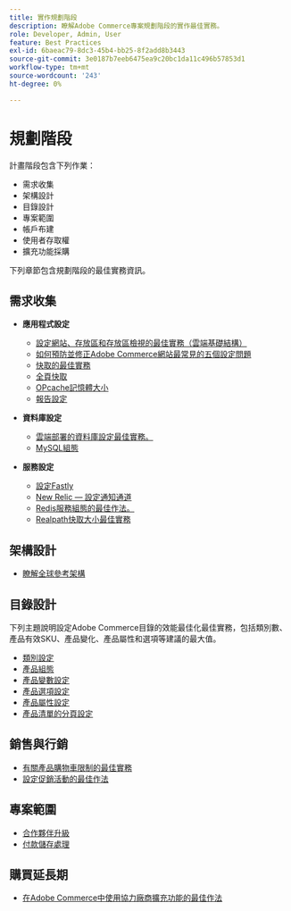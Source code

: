 ```yaml
---
title: 實作規劃階段
description: 瞭解Adobe Commerce專案規劃階段的實作最佳實務。
role: Developer, Admin, User
feature: Best Practices
exl-id: 6baeac79-8dc3-45b4-bb25-8f2add8b3443
source-git-commit: 3e0187b7eeb6475ea9c20bc1da11c496b57853d1
workflow-type: tm+mt
source-wordcount: '243'
ht-degree: 0%

---
```


# 規劃階段

計畫階段包含下列作業：

- 需求收集
- 架構設計
- 目錄設計
- 專案範圍
- 帳戶布建
- 使用者存取權
- 擴充功能採購

下列章節包含規劃階段的最佳實務資訊。

## 需求收集

- **應用程式設定**
   - [設定網站、存放區和存放區檢視的最佳實務（雲端基礎結構）](sites-stores-store-views.md)
   - [如何預防並修正Adobe Commerce網站最常見的五個設定問題](https://business.adobe.com/blog/how-to/usual-suspects-five-configuration-fixes-maximize-your-peak-sales)
   - [快取的最佳實務](https://docs.magento.com/user-guide/system/cache-management.html#best-practices-for-caching)
   - [全頁快取](https://developer.adobe.com/commerce/php/development/cache/page/public-content/)
   - [OPcache記憶體大小](opcache-memory-size.md)
   - [報告設定](reporting-configuration.md)

- **資料庫設定**
   - [雲端部署的資料庫設定最佳實務&#x200B;。](database-on-cloud.md)
   - [MySQL組態&#x200B;](mysql-configuration.md)

- **服務設定**
   - [設定Fastly](https://devdocs.magento.com/cloud/cdn/configure-fastly.html)
   - [New Relic — 設定通知通道](https://devdocs.magento.com/cloud/project/new-relic.html#configure-notification-channels)
   - [Redis服務組態的最佳作法&#x200B;。](redis-service-configuration.md)
   - [Realpath快取大小最佳實務](realpath-cache-size.md)

## **架構設計**

<!--Asset not yet integrated
- [GRA Architecture examples](https://wiki.corp.adobe.com/x/kD4ykw)
-->
- [瞭解全球參考架構](../../../implementation-playbook/architecture/global-reference.md)

## **目錄設計**

下列主題說明設定Adobe Commerce目錄的效能最佳化最佳實務，包括類別數、產品有效SKU、產品變化、產品屬性和選項等建議的最大值。

- [類別設定](catalog-management.md#category-limits)
- [產品組態&#x200B;](catalog-management.md#product-sku-limits)
- [產品變數設定](catalog-management.md#product-variations)
- [產品選項設定](catalog-management.md#product-options)
- [產品屬性設定&#x200B;](catalog-management.md#product-attributes)
- [產品清單的分頁設定](catalog-management.md#product-listing-pagination)

## **銷售與行銷**

- [有關產品購物車限制的最佳實務](catalog-management.md#cart-limits)
- [設定促銷活動的最佳作法](catalog-management.md#promotions)

## **專案範圍**

- [合作夥伴升級](partner-escalation.md)
- [付款儲存處理](payment-processing-storage.md)

## **購買延長期**

- [在Adobe Commerce中使用協力廠商擴充功能的最佳作法](extensions.md)
